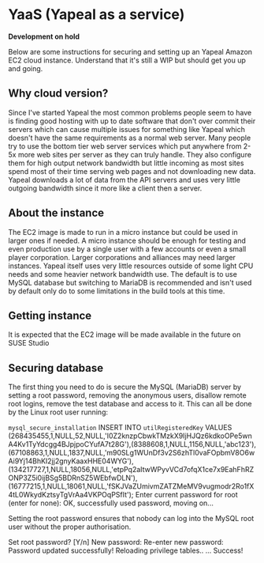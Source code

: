 # YaaS (Yapeal as a service) #

__Development on hold__

Below are some instructions for securing and setting up an Yapeal Amazon EC2
cloud instance. Understand that it's still a WIP but should get you up and
going.

## Why cloud version?

Since I've started Yapeal the most common problems people seem to have is
finding good hosting with up to date software that don't over commit their
servers which can cause multiple issues for something like Yapeal which doesn't
have the same requirements as a normal web server. Many people try to use the
bottom tier web server services which put anywhere from 2-5x more web sites per
server as they can truly handle. They also configure them for high output
network bandwidth but little incoming as most sites spend most of their time
serving web pages and not downloading new data. Yapeal downloads a lot of data
from the API servers and uses very little outgoing bandwidth since it more like
a client then a server.

## About the instance

The EC2 image is made to run in a micro instance but could be used in larger
ones if needed. A micro instance should be enough for testing and even
production use by a single user with a few accounts or even a small player
corporation. Larger corporations and alliances may need larger instances. Yapeal
itself uses very little resources outside of some light CPU needs and some
heavier network bandwidth use. The default is to use MySQL database but
switching to MariaDB is recommended and isn't used by default only do to some
limitations in the build tools at this time.

## Getting instance

It is expected that the EC2 image will be made available in the future on
SUSE Studio

## Securing database

The first thing you need to do is secure the MySQL (MariaDB) server by setting a
root password, removing the anonymous users, disallow remote root logins, remove
the test database and access to it. This can all be done by the Linux root user
running:

 `mysql_secure_installation`
INSERT INTO `utilRegisteredKey` VALUES (268435455,1,NULL,52,NULL,'I0Z2knzpCbwkTMzkX9IjHJQz6kdkoOPe5wnA4Kv1TyYdcgg4BJpjpoCYufA7t28G'),(8388608,1,NULL,1156,NULL,'abc123'),(67108863,1,NULL,1837,NULL,'m90SLg1WUnDf3v2S6zhTl0vaFOpbmV8O6wAi9Yj14BhKI2jj2gnyKaaxHHE04WYG'),(134217727,1,NULL,18056,NULL,'etpPq2aItwWPyvVCd7ofqX1ce7x9EahFhRZONP3Z5i0ijBSg5BDRnSZ5WEbfwDLN'),(16777215,1,NULL,18061,NULL,'fSKJVaZUmivmZATZMeMV9vugmodr2Ro1fX4tL0WkydKztsyTgVrAa4VKPOqPSfIt');
Enter current password for root (enter for none):
OK, successfully used password, moving on...

Setting the root password ensures that nobody can log into the MySQL
root user without the proper authorisation.

Set root password? [Y/n]
New password:
Re-enter new password:
Password updated successfully!
Reloading privilege tables..
 ... Success!
